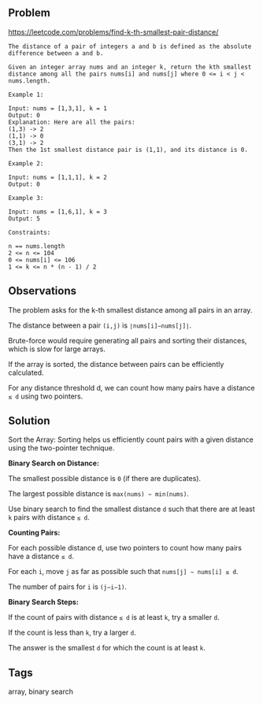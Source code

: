 ## Problem

https://leetcode.com/problems/find-k-th-smallest-pair-distance/

```
The distance of a pair of integers a and b is defined as the absolute difference between a and b.

Given an integer array nums and an integer k, return the kth smallest distance among all the pairs nums[i] and nums[j] where 0 <= i < j < nums.length.

Example 1:

Input: nums = [1,3,1], k = 1
Output: 0
Explanation: Here are all the pairs:
(1,3) -> 2
(1,1) -> 0
(3,1) -> 2
Then the 1st smallest distance pair is (1,1), and its distance is 0.

Example 2:

Input: nums = [1,1,1], k = 2
Output: 0

Example 3:

Input: nums = [1,6,1], k = 3
Output: 5

Constraints:

n == nums.length
2 <= n <= 104
0 <= nums[i] <= 106
1 <= k <= n * (n - 1) / 2
```

## Observations

The problem asks for the k-th smallest distance among all pairs in an array.

The distance between a pair `(i,j)` is `∣nums[i]−nums[j]∣`.

Brute-force would require generating all pairs and sorting their distances, which is slow for large arrays.

If the array is sorted, the distance between pairs can be efficiently calculated.

For any distance threshold d, we can count how many pairs have a distance `≤ d` using two pointers.

## Solution

Sort the Array: Sorting helps us efficiently count pairs with a given distance using the two-pointer technique.

**Binary Search on Distance:**

The smallest possible distance is `0` (if there are duplicates).

The largest possible distance is `max(nums) − min(nums)`.

Use binary search to find the smallest distance `d` such that there are at least `k` pairs with distance `≤ d`.

**Counting Pairs:**

For each possible distance d, use two pointers to count how many pairs have a distance `≤ d`.

For each `i`, move `j` as far as possible such that `nums[j] − nums[i] ≤ d`.

The number of pairs for `i` is `(j−i−1)`.

**Binary Search Steps:**

If the count of pairs with distance `≤ d` is at least `k`, try a smaller `d`.

If the count is less than `k`, try a larger `d`.

The answer is the smallest `d` for which the count is at least `k`.

## Tags

array, binary search